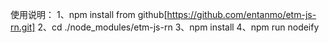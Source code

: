 使用说明：
    1、npm install from github[https://github.com/entanmo/etm-js-rn.git]
    2、cd ./node_modules/etm-js-rn
    3、npm install 
    4、npm run nodeify